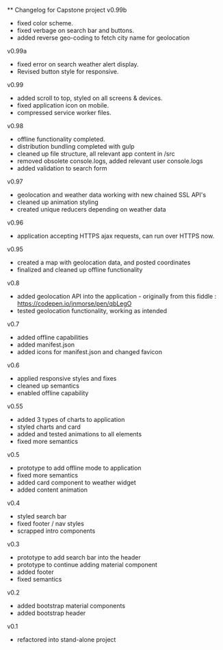 ** Changelog for Capstone project
v0.99b
- fixed color scheme.
- fixed verbage on search bar and buttons.
- added reverse geo-coding to fetch city name for geolocation

v0.99a
- fixed error on search weather alert display.
- Revised button style for responsive.

v0.99
- added scroll to top, styled on all screens & devices.
- fixed application icon on mobile.
- compressed service worker files.

v0.98
- offline functionality completed.
- distribution bundling completed with gulp
- cleaned up file structure, all relevant app content in /src
- removed obsolete console.logs, added relevant user console.logs
- added validation to search form

v0.97
- geolocation and weather data working with new chained SSL API's
- cleaned up animation styling
- created unique reducers depending on weather data

v0.96
- application accepting HTTPS ajax requests, can run over HTTPS now. 

v0.95
- created a map with geolocation data, and posted coordinates
- finalized and cleaned up offline functionality

v0.8
- added geolocation API into the application - originally from this fiddle : https://codepen.io/jnmorse/pen/qbLegO
- tested geolocation functionality, working as intended

v0.7
- added offline capabilities
- added manifest.json
- added icons for manifest.json and changed favicon

v0.6
- applied responsive styles and fixes
- cleaned up semantics
- enabled offline capability

v0.55
- added 3 types of charts to application
- styled charts and card
- added and tested animations to all elements
- fixed more semantics

v0.5
- prototype to add offline mode to application
- fixed more semantics
- added card component to weather widget
- added content animation

v0.4
- styled search bar
- fixed footer / nav styles
- scrapped intro components

v0.3
- prototype to add search bar into the header
- prototype to continue adding material component
- added footer
- fixed semantics

v0.2
- added bootstrap material components
- added bootstrap header

v0.1
- refactored into stand-alone project